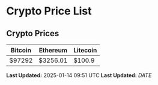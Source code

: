 # Crypto Price List

## Crypto Prices
| Bitcoin | Ethereum | Litecoin |
| ------- | -------- | -------- |
| $97292 | $3256.01 | $100.9 |
**Last Updated:** 2025-01-14 09:51 UTC
**Last Updated:** $DATE$
